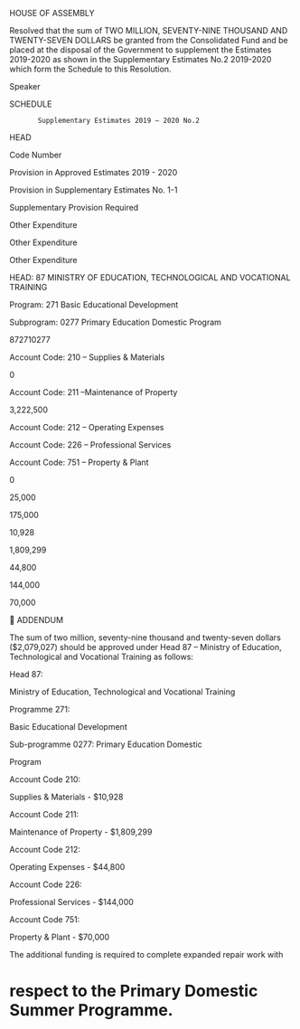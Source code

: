 HOUSE OF ASSEMBLY

Resolved that the sum of TWO MILLION, SEVENTY-NINE THOUSAND AND TWENTY-SEVEN
DOLLARS  be  granted  from  the  Consolidated  Fund  and  be  placed  at  the  disposal  of  the
Government to supplement the Estimates 2019-2020 as shown in the Supplementary Estimates
No.2 2019-2020 which form the Schedule to this Resolution.

Speaker

SCHEDULE

           Supplementary Estimates 2019 – 2020 No.2

HEAD

Code
Number

Provision in
Approved
Estimates
2019 - 2020

Provision in
Supplementary
Estimates
No. 1-1

Supplementary
Provision
Required

Other
Expenditure

Other
Expenditure

Other
Expenditure

HEAD: 87 MINISTRY OF EDUCATION,
TECHNOLOGICAL AND VOCATIONAL
TRAINING

Program: 271 Basic Educational
Development

Subprogram: 0277 Primary Education
Domestic Program

872710277

Account Code: 210 – Supplies & Materials

0

Account Code: 211 –Maintenance of Property

3,222,500

Account Code: 212 – Operating Expenses

Account Code: 226 – Professional Services

Account Code: 751 – Property & Plant

0

25,000

175,000

10,928

1,809,299

44,800

144,000

70,000

           ADDENDUM

The  sum  of  two  million,  seventy-nine  thousand  and  twenty-seven  dollars
($2,079,027)  should  be  approved  under  Head  87  –  Ministry  of  Education,
Technological and Vocational Training as follows:

Head 87:

Ministry  of  Education,  Technological  and
Vocational Training

Programme 271:

 Basic Educational Development

Sub-programme 0277:  Primary Education Domestic

Program

Account Code 210:

Supplies & Materials - $10,928

Account Code 211:

Maintenance of Property - $1,809,299

Account Code 212:

Operating Expenses - $44,800

Account Code 226:

Professional Services - $144,000

Account Code 751:

Property & Plant - $70,000

The  additional  funding  is  required  to  complete  expanded  repair  work  with
# respect to the Primary Domestic Summer Programme.


